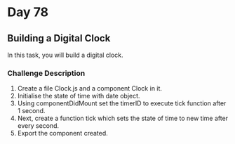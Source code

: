 # Day 78

## Building a Digital Clock 

In this task, you will build a digital clock.

### Challenge Description
1. Create a file Clock.js and a component Clock in it.
2. Initialise the state of time with date object.
3. Using componentDidMount set the timerID to execute tick function after 1 second. 
4. Next, create a function tick which sets the state of time to new time after every second.
5. Export the component created.
